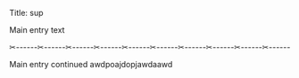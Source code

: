 Title: sup

Main entry text

✂------✂------✂------✂------✂------✂------✂------✂------✂------✂------

Main entry continued
awdpoajdopjawdaawd